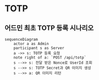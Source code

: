 # TOTP

## 어드민 최초 TOTP 등록 시나리오

```mermaid
sequenceDiagram
    actor a as Admin
    participant s as Server
    a ->> s: TOTP 등록 요청
    note right of a: `POST /api/totp`
    s -->> s: 전달 받은 Nonce로 UserId 조회
    s -->> s: TOTP Secret과 QR 이미지 생성
    s -->> a: QR 이미지 리턴
```
